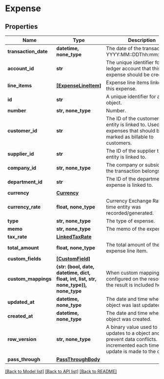 # Expense


## Properties
Name | Type | Description | Notes
------------ | ------------- | ------------- | -------------
**transaction_date** | **datetime, none_type** | The date of the transaction - YYYY:MM::DDThh:mm:ss.sTZD | 
**account_id** | **str** | The unique identifier for the ledger account that this expense should be credited to.  | 
**line_items** | [**[ExpenseLineItem]**](ExpenseLineItem.md) | Expense line items linked to this expense. | 
**id** | **str** | A unique identifier for an object. | [optional] [readonly] 
**number** | **str, none_type** | Number. | [optional] 
**customer_id** | **str** | The ID of the customer this entity is linked to. Used for expenses that should be marked as billable to customers. | [optional] 
**supplier_id** | **str** | The ID of the supplier this entity is linked to. | [optional] 
**company_id** | **str, none_type** | The company or subsidiary id the transaction belongs to | [optional] 
**department_id** | **str** | The ID of the department this expense is linked to. | [optional] 
**currency** | [**Currency**](Currency.md) |  | [optional] 
**currency_rate** | **float, none_type** | Currency Exchange Rate at the time entity was recorded/generated. | [optional] 
**type** | **str, none_type** | The type of expense. | [optional] 
**memo** | **str, none_type** | The memo of the expense. | [optional] 
**tax_rate** | [**LinkedTaxRate**](LinkedTaxRate.md) |  | [optional] 
**total_amount** | **float, none_type** | The total amount of the expense line item. | [optional] 
**custom_fields** | [**[CustomField]**](CustomField.md) |  | [optional] 
**custom_mappings** | **{str: (bool, date, datetime, dict, float, int, list, str, none_type)}, none_type** | When custom mappings are configured on the resource, the result is included here. | [optional] [readonly] 
**updated_at** | **datetime, none_type** | The date and time when the object was last updated. | [optional] [readonly] 
**created_at** | **datetime, none_type** | The date and time when the object was created. | [optional] [readonly] 
**row_version** | **str, none_type** | A binary value used to detect updates to a object and prevent data conflicts. It is incremented each time an update is made to the object. | [optional] 
**pass_through** | [**PassThroughBody**](PassThroughBody.md) |  | [optional] 

[[Back to Model list]](../../README.md#documentation-for-models) [[Back to API list]](../../README.md#documentation-for-api-endpoints) [[Back to README]](../../README.md)


